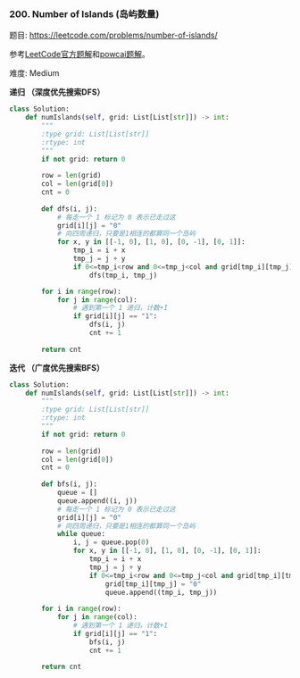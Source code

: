 ### 200. Number of Islands (岛屿数量)

题目:
<https://leetcode.com/problems/number-of-islands/>

参考[LeetCode官方题解](https://leetcode-cn.com/problems/number-of-islands/solution/dao-yu-shu-liang-by-leetcode/)和[powcai题解](https://leetcode-cn.com/problems/number-of-islands/solution/dfs-bfs-bing-cha-ji-chao-ji-qing-xi-by-powcai/)。

难度:   Medium


**递归 （深度优先搜索DFS）**
```python
class Solution:
    def numIslands(self, grid: List[List[str]]) -> int:
        """
        :type grid: List[List[str]]
        :rtype: int
        """
        if not grid: return 0
        
        row = len(grid)
        col = len(grid[0])
        cnt = 0
        
        def dfs(i, j):
            # 每走一个 1 标记为 0 表示已走过这
            grid[i][j] = "0"
            # 向四周递归，只要是1相连的都算同一个岛屿
            for x, y in [[-1, 0], [1, 0], [0, -1], [0, 1]]:
                tmp_i = i + x
                tmp_j = j + y
                if 0<=tmp_i<row and 0<=tmp_j<col and grid[tmp_i][tmp_j] == "1":
                    dfs(tmp_i, tmp_j)

        for i in range(row):
            for j in range(col):
                # 遇到第一个 1 递归，计数+1
                if grid[i][j] == "1":
                    dfs(i, j)
                    cnt += 1            
                    
        return cnt              
```

**迭代 （广度优先搜索BFS）**
```python
class Solution:
    def numIslands(self, grid: List[List[str]]) -> int:
        """
        :type grid: List[List[str]]
        :rtype: int
        """
        if not grid: return 0
        
        row = len(grid)
        col = len(grid[0])
        cnt = 0
        
        def bfs(i, j):
            queue = []
            queue.append((i, j))
            # 每走一个 1 标记为 0 表示已走过这
            grid[i][j] = "0"
            # 向四周递归，只要是1相连的都算同一个岛屿
            while queue:
                i, j = queue.pop(0)
                for x, y in [[-1, 0], [1, 0], [0, -1], [0, 1]]:
                    tmp_i = i + x
                    tmp_j = j + y
                    if 0<=tmp_i<row and 0<=tmp_j<col and grid[tmp_i][tmp_j] == "1":
                        grid[tmp_i][tmp_j] = "0"
                        queue.append((tmp_i, tmp_j))
        
        for i in range(row):
            for j in range(col):
                # 遇到第一个 1 递归，计数+1
                if grid[i][j] == "1":
                    bfs(i, j)
                    cnt += 1            
                    
        return cnt
```


